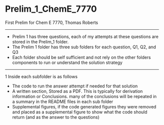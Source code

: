 # Prelim_1_ChemE_7770
First Prelim for Chem E 7770, Thomas Roberts


---------------------------------------------------------------------
- Prelim 1 has three questions, each of my attempts at these questions are stored in the Prelim_1 folder.
- The Prelim 1 folder has three sub folders for each question, Q1, Q2, and Q3 
- Each folder should be self sufficient and not rely on the other folders components to run or understand the solution strategy
______________________________________________________________________
1  Inside each subfolder is as follows 
  - The code to run the answer attempt if needed for that solution
  - A written section, Stored as a PDF. This is typically for derivation information or Conclusions. many of the conclusions will be repeated in a summary in the README files in each sub folder
  - Supplemental figures, if the code generated figures they were removed and placed as a supplemental figure to show what the code should return (and as the answer to the questions)
